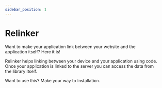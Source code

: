 ```yaml
---
sidebar_position: 1
---
```


# Relinker

Want to make your application link between your website and the application itself? Here it is!  

Relinker helps linking between your device and your application using code.  
Once your application is linked to the server you can access the data from the library itself.

Want to use this? Make your way to Installation.